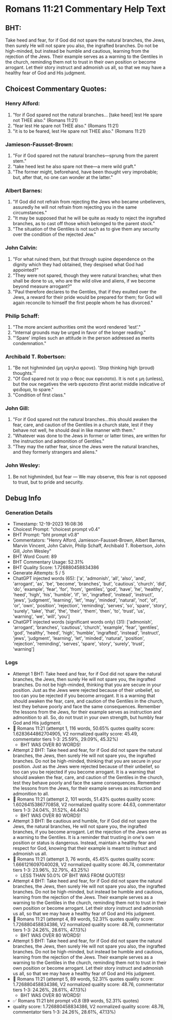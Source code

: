 # Romans 11:21 Commentary Help Text

## BHT:
Take heed and fear, for if God did not spare the natural branches, the Jews, then surely He will not spare you also, the ingrafted branches. Do not be high-minded, but instead be humble and cautious, learning from the rejection of the Jews. Their example serves as a warning to the Gentiles in the church, reminding them not to trust in their own position or become arrogant. Let their story instruct and admonish us all, so that we may have a healthy fear of God and His judgment.

## Choicest Commentary Quotes:
### Henry Alford:
1. "for if God spared not the natural branches... [take heed] lest He spare not THEE also." (Romans 11:21)
2. "fear lest He spare not THEE also." (Romans 11:21)
3. "it is to be feared, lest He spare not THEE also." (Romans 11:21)

### Jamieson-Fausset-Brown:
1. "For if God spared not the
natural branches—sprung from the parent stem."
2. "take heed lest he also spare
not thee—a mere wild graft."
3. "The former might, beforehand, have
been thought very improbable; but, after that, no one can wonder at
the latter."

### Albert Barnes:
1. "If God did not refrain from rejecting the Jews who became unbelievers, assuredly he will not refrain from rejecting you in the same circumstances."
2. "It may be supposed that he will be quite as ready to reject the ingrafted branches, as to cast off those which belonged to the parent stock."
3. "The situation of the Gentiles is not such as to give them any security over the condition of the rejected Jew."

### John Calvin:
1. "For what ruined them, but that through supine dependence on the dignity which they had obtained, they despised what God had appointed?"
2. "They were not spared, though they were natural branches; what then shall be done to us, who are the wild olive and aliens, if we become beyond measure arrogant?"
3. "Paul therefore declares to the Gentiles, that if they exulted over the Jews, a reward for their pride would be prepared for them; for God will again reconcile to himself the first people whom he has divorced."

### Philip Schaff:
1. "The more ancient authorities omit the word rendered 'lest'." 
2. "Internal grounds may be urged in favor of the longer reading."
3. "'Spare' implies such an attitude in the person addressed as merits condemnation."

### Archibald T. Robertson:
1. "Be not highminded (μη υψηλα φρονε). 'Stop thinking high (proud) thoughts.'"
2. "Of God spared not (ε γαρ ο θεος ουκ εφεισατο). It is not ε μη (unless), but the ουκ negatives the verb εφεισατο (first aorist middle indicative of φειδομα, to spare."
3. "Condition of first class."

### John Gill:
1. "For if God spared not the natural branches...this should awaken the fear, care, and caution of the Gentiles in a church state, lest if they behave not well, he should deal in like manner with them."
2. "Whatever was done to the Jews in former or latter times, are written for the instruction and admonition of Gentiles."
3. "They may the rather fear, since the Jews were the natural branches, and they formerly strangers and aliens."

### John Wesley:
1. Be not highminded, but fear — We may observe, this fear is not opposed to trust, but to pride and security.



## Debug Info
### Generation Details
- Timestamp: 12-19-2023 16:08:36
- Choicest Prompt: "choicest prompt v0.4"
- BHT Prompt: "bht prompt v0.8"
- Commentators: "Henry Alford, Jamieson-Fausset-Brown, Albert Barnes, Marvin Vincent, John Calvin, Philip Schaff, Archibald T. Robertson, John Gill, John Wesley"
- BHT Word Count: 89
- BHT Commentary Usage: 52.31%
- BHT Quality Score: 1.726880458834386
- Generate Attempts: 5 / 5
- ChatGPT injected words (65):
	['a', 'admonish', 'all', 'also', 'and', 'arrogant', 'as', 'be', 'become', 'branches', 'but', 'cautious', 'church', 'did', 'do', 'example', 'fear', 'for', 'from', 'gentiles', 'god', 'have', 'he', 'healthy', 'heed', 'high', 'his', 'humble', 'if', 'in', 'ingrafted', 'instead', 'instruct', 'jews', 'judgment', 'learning', 'let', 'may', 'minded', 'natural', 'not', 'of', 'or', 'own', 'position', 'rejection', 'reminding', 'serves', 'so', 'spare', 'story', 'surely', 'take', 'that', 'the', 'their', 'them', 'then', 'to', 'trust', 'us', 'warning', 'we', 'will', 'you']
- ChatGPT injected words (significant words only) (31):
	['admonish', 'arrogant', 'branches', 'cautious', 'church', 'example', 'fear', 'gentiles', 'god', 'healthy', 'heed', 'high', 'humble', 'ingrafted', 'instead', 'instruct', 'jews', 'judgment', 'learning', 'let', 'minded', 'natural', 'position', 'rejection', 'reminding', 'serves', 'spare', 'story', 'surely', 'trust', 'warning']

### Logs
- Attempt 1 BHT: Take heed and fear, for if God did not spare the natural branches, the Jews, then surely He will not spare you, the ingrafted branches. Do not be high-minded, thinking that you are secure in your position. Just as the Jews were rejected because of their unbelief, so too can you be rejected if you become arrogant. It is a warning that should awaken the fear, care, and caution of the Gentiles in the church, lest they behave poorly and face the same consequences. Remember the lessons from the Jews, for their example serves as instruction and admonition to all. So, do not trust in your own strength, but humbly fear God and His judgment.
- 🔄 Romans 11:21 (attempt 1, 116 words, 50.65% quotes quality score: 1.6283644862704905, V2 normalized quality score: 45.49, commentator tiers 1-3: 25.59%, 29.09%, 45.32%) 
	- BHT WAS OVER 80 WORDS!
- Attempt 2 BHT: Take heed and fear, for if God did not spare the natural branches, the Jews, then surely He will not spare you, the ingrafted branches. Do not be high-minded, thinking that you are secure in your position. Just as the Jews were rejected because of their unbelief, so too can you be rejected if you become arrogant. It is a warning that should awaken the fear, care, and caution of the Gentiles in the church, lest they behave poorly and face the same consequences. Remember the lessons from the Jews, for their example serves as instruction and admonition to all.
- 🔄 Romans 11:21 (attempt 2, 101 words, 51.43% quotes quality score: 1.6026415386770858, V2 normalized quality score: 44.63, commentator tiers 1-3: 24.04%, 31.52%, 44.44%) 
	- BHT WAS OVER 80 WORDS!
- Attempt 3 BHT: Be cautious and humble, for if God did not spare the Jews, the natural branches, He will not spare you, the ingrafted branches, if you become arrogant. Let the rejection of the Jews serve as a warning to the Gentiles. It is a reminder that trusting in one's own position or status is dangerous. Instead, maintain a healthy fear and respect for God, knowing that their example is meant to instruct and admonish us all.
- 🔄 Romans 11:21 (attempt 3, 76 words, 45.45% quotes quality score: 1.6661216097040028, V2 normalized quality score: 46.74, commentator tiers 1-3: 23.96%, 32.79%, 43.25%) 
	- LESS THAN 50.0% OF BHT WAS FROM QUOTES!
- Attempt 4 BHT: Take heed and fear, for if God did not spare the natural branches, the Jews, then surely He will not spare you also, the ingrafted branches. Do not be high-minded, but instead be humble and cautious, learning from the rejection of the Jews. Their example serves as a warning to the Gentiles in the church, reminding them not to trust in their own position or become arrogant. Let their story instruct and admonish us all, so that we may have a healthy fear of God and His judgment.
- 🔄 Romans 11:21 (attempt 4, 89 words, 52.31% quotes quality score: 1.726880458834386, V2 normalized quality score: 48.76, commentator tiers 1-3: 24.26%, 28.61%, 47.13%) 
	- BHT WAS OVER 80 WORDS!
- Attempt 5 BHT: Take heed and fear, for if God did not spare the natural branches, the Jews, then surely He will not spare you also, the ingrafted branches. Do not be high-minded, but instead be humble and cautious, learning from the rejection of the Jews. Their example serves as a warning to the Gentiles in the church, reminding them not to trust in their own position or become arrogant. Let their story instruct and admonish us all, so that we may have a healthy fear of God and His judgment.
- 🔄 Romans 11:21 (attempt 5, 89 words, 52.31% quotes quality score: 1.726880458834386, V2 normalized quality score: 48.76, commentator tiers 1-3: 24.26%, 28.61%, 47.13%) 
	- BHT WAS OVER 80 WORDS!
- ✅ Romans 11:21 bht prompt v0.8 (89 words, 52.31% quotes)
- quality score: 1.726880458834386, V2 normalized quality score: 48.76, commentator tiers 1-3: 24.26%, 28.61%, 47.13%)
